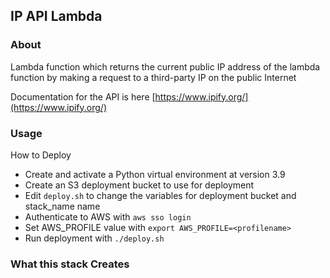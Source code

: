 ## IP API Lambda

### About

Lambda function which returns the current public IP address of the lambda function by making a request to a third-party IP on the public Internet

Documentation for the API is here [https://www.ipify.org/](https://www.ipify.org/)

### Usage

How to Deploy

- Create and activate a Python virtual environment at version 3.9
- Create an S3 deployment bucket to use for deployment
- Edit `deploy.sh` to change the variables for deployment bucket and stack_name name 
- Authenticate to AWS with `aws sso login`
- Set AWS_PROFILE value with `export AWS_PROFILE=<profilename>`
- Run deployment with `./deploy.sh` 

### What this stack Creates

